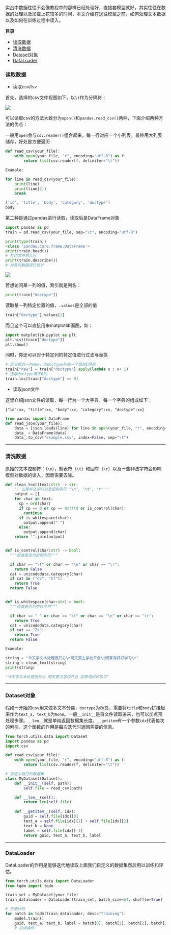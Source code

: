 实战中数据往往不会像教程中的那样已经处理好，直接套模型就好，其实往往在数据的处理以及加载上花较多的时间，本文介绍在送往模型之前，如何处理文本数据以及如何在训练过程中读入。

**目录**

- [读取数据](#load)
- [清洗数据](#clean)
- [Dataset对象](#dataset)
- [DataLoader](#dataloader)

### <div id='load'>读取数据</div>

- 读取csv/tsv

首先，选择的csv文件视图如下，以`\t`作为分隔符：

![](https://github.com/sherlcok314159/ML/blob/main/Images/example.png)

可以读取csv的方法大致分为`open()`和`pandas.read_csv()`两种，下面介绍两种方法的优点：

一般用`open`会与`csv.reader()`组合起来，每一行对应一个小列表，最终用大列表储存，好处是方便遍历

```python
def read_csv(your_file):
    with open(your_file, "r", encoding="utf-8") as f:
        return list(csv.reader(f, delimiter="\t"))

Example:

for line in read_csv(your_file):
    print(line)
    print(line[2])
    break

['id', 'title', 'body', 'category', 'doctype']
body
```

第二种是通过pandas进行读取，读取后是DataFrame对象

```python
import pandas as pd
train = pd.read_csv(your_file, sep="\t", encoding="utf-8")

print(type(train))
<class 'pandas.core.frame.DataFrame'>
print(train.head())
# 打印文件前几行
print(train.describe())
# 对各列数据进行统计
```

![](https://github.com/sherlcok314159/ML/blob/main/Images/show.png)

若想访问某一列的值，索引就是列名：

```python
print(train["doctype"])
```

读取某一列特定位置的值，`.values`是全部的值

```python
train["doctype"].values[2]
```

而且这个可以直接用来matplotlib画图，如：

```python
import matplotlib.pyplot as plt
plt.hist(train["doctype"])
plt.show()
```

同时，你还可以对于特定列的特定值进行过滤与替换

```python
# 定义新的一列new，为doctype列每一个值加1得到
train["new"] = train["doctype"].apply(lambda x : x+ 1)
# 选取doctype等于0的
train.loc[train["doctype"] == 0]
```

- 读取json文件

这里介绍json文件的读取，每一行为一个大字典，每一个字典的组成如下：

`{"id":xx, "title":xx, "body":xx, "category":xx, "doctype":xx}`

```python
from pandas import DataFrame
def read_json(your_file):
    data = [json.loads(line) for line in open(your_file, "r", encoding="utf-8")]
    data_ = DataFrame(data)
    data_.to_csv("example.csv", index=False, sep="\t")
```

***
### <div id='clean'>清洗数据</div>

原始的文本控制符：（`\n`），制表符（`\t`）和回车（`\r`）以及一些非法字符会影响模型对数据的读入，因而需要去除。


```python
def clean_text(text:str) -> str:
    '''去除非法字符以及控制字符 "\n", "\t", "r"'''
    output = []
    for char in text:
      cp = ord(char)
      if cp == 0 or cp == 0xfffd or is_control(char):
        continue
      if is_whitespace(char):
        output.append(" ")
      else:
        output.append(char)
    return "".join(output)


def is_control(char:str) -> bool:
  """检查是否为控制字符"""

  if char == "\t" or char == "\n" or char == "\r":
    return False
  cat = unicodedata.category(char)
  if cat in ("Cc", "Cf"):
    return True
  return False


def is_whitespace(char:str)-> bool:
  """检查是否为空白字符"""

  if char == " " or char == "\t" or char == "\n" or char == "\r":
    return True
  cat = unicodedata.category(char)
  if cat == "Zs":
    return True
  return False

Example:

string = "今天学文本处理很开心\n明天要去学校开会\t回家得好好学习\r"
string = clean_text(string)
print(string)

"今天学文本处理很开心 明天要去学校开会 回家得好好学习"
```
***
### <div id='dataset'>Dataset对象</div>

假如一开始的csv用来做多文本分类，`doctype`为标签，需要将`title`和`body`拼接起来作为`text_a`，`text_b`为`None`。一般`__init__`是将文件读取进来，也可以加点预处理步骤。`__len__`就是单纯返回数据集长度。`__getitem`有一个参数`idx`代表每次的索引，这个函数的作用是每次迭代时返回需要的信息。

```python
from torch.utils.data import Dataset
import pandas as pd
import csv

def read_csv(your_file):
    with open(your_file, "r", encoding="utf-8") as f:
        return list(csv.reader(f, delimiter="\t"))

# 自定义自己的数据集
class MyDataset(Dataset):
    def __init__(self, path):
        self.file = read_csv(path)

    def __len__(self):
        return len(self.file)
    
    def __getitem__(self, idx):
        guid = self.file[idx][0]
        text_a = self.file[idx][1] + self.file[idx][2]
        text_b = None
        label = self.file[idx][-1]
        return guid, text_a, text_b, label
```
***
### <div id='dataloader'>DataLoader</div>

DataLoader的作用是能够迭代地读取上面我们自定义的数据集然后用以训练和评估。

```python
from torch.utils.data import DataLoader
from tqdm import tqdm

train_set = MyDataset(your_file)
train_dataloader = DataLoader(train_set, batch_size=64, shuffle=True)

# 方便计时
for batch in tqdm(train_dataloader, desc="Training"):
    model.train()
    guid, text_a, text_b, label = batch[0], batch[1], batch[2], batch[3]
    # 后续操作

```


